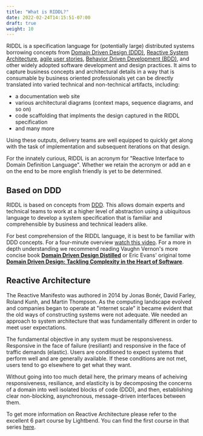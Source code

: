 ```yaml
---
title: "What is RIDDL?"
date: 2022-02-24T14:15:51-07:00
draft: true
weight: 10
---
```


RIDDL is a specification language for (potentially large) distributed systems borrowing concepts from [Domain Driven Design (DDD)](https://en.wikipedia.org/wiki/Domain-driven_design), [Reactive System Architecture](https://www.reactivemanifesto.org/), [agile user stories](https://en.wikipedia.org/wiki/User_story), [Behavior Driven Development (BDD)](https://en.wikipedia.org/wiki/Behavior-driven_development), and other widely adopted software development and design practices. It aims to capture business concepts and architectural details in a way that is consumable by business oriented professionals yet can be directly translated into varied technical and non-technical artifacts, including: 
* a documentation web site 
* various architectural diagrams (context maps, sequence diagrams, and so on) 
* code scaffolding that implments the design captured in the RIDDL specification 
* and many more

Using these outputs, delivery teams are well equipped to quickly get along with the task of implementation and  subsequent iterations on that design.

For the innately curious, RIDDL is an acronym for "Reactive Interface to Domain Definition Language". Whether we retain the acronym or add an e on the end to be more english friendly is yet to be determined.

## Based on DDD
RIDDL is based on concepts from [DDD](https://en.wikipedia.org/wiki/Domain-driven_design). This allows domain experts and technical teams to work at a higher level of abstraction using a ubiquitous language to develop a system specification that is familiar and comprehensible by business and technical leaders alike.

For best comprehension of the RIDDL language, it is best to be familiar with DDD concepts. For a four-minute overview [watch this video](https://elearn.domainlanguage.com/). For a more in depth understanding we recommend reading Vaughn Vernon's more concise book **[Domain Driven Design Distilled](https://www.amazon.com/Domain-Driven-Design-Distilled-Vaughn-Vernon/dp/0134434420/)** or Eric Evans' original tome **[Domain Driven Design: Tackling Complexity in the Heart of Software](https://www.amazon.com/Domain-Driven-Design-Tackling-Complexity-Software/dp/0321125215/)**.

## Reactive Architecture
The Reactive Manifesto was authored in 2014 by Jonas Bonér, David Farley, Roland Kunh, and Martin Thompson. As the computing landscape evolved and companies began to operate at "internet scale" it became evident that the old ways of constructing systems were not adequate. We needed an approach to system architecture that was fundamentally different in order to meet user expectations.

The fundamental objective in any system must be responsiveness. Responsive in the face of failure (resiliant) and responsive in the face of traffic demands (elastic). Users are conditioned to expect systems that perform well and are generally available. If these conditions are not met, users tend to go elsewhere to get what they want. 

Without going into too much detail here, the primary means of acheiving responsiveness, resiliance, and elasticity is by decomposing the concerns of a domain into well isolated blocks of code (DDD), and then, establishing clear non-blocking, asynchronous, message-driven interfaces between them.

To get more information on Reactive Architecture please refer to the excellent 6 part course by Lightbend. You can find the first course in that series [here](https://academy.lightbend.com/courses/course-v1:lightbend+LRA-IntroToReactive+v1/about).